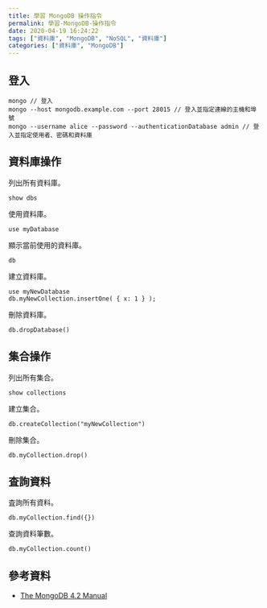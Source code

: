 ```yaml
---
title: 學習 MongoDB 操作指令
permalink: 學習-MongoDB-操作指令
date: 2020-04-19 16:24:22
tags: ["資料庫", "MongoDB", "NoSQL", "資料庫"]
categories: ["資料庫", "MongoDB"]
---
```


## 登入

```MONGO
mongo // 登入
mongo --host mongodb.example.com --port 28015 // 登入並指定連線的主機和埠號
mongo --username alice --password --authenticationDatabase admin // 登入並指定使用者、密碼和資料庫
```

## 資料庫操作

列出所有資料庫。

```MONGO
show dbs
```

使用資料庫。

```MONGO
use myDatabase
```

顯示當前使用的資料庫。

```MONGO
db
```

建立資料庫。

```MONGO
use myNewDatabase
db.myNewCollection.insertOne( { x: 1 } );
```

刪除資料庫。

```MONGO
db.dropDatabase()
```

## 集合操作

列出所有集合。

```MONGO
show collections
```

建立集合。

```MONGO
db.createCollection("myNewCollection")
```

刪除集合。

```MONGO
db.myCollection.drop()
```

## 査詢資料

査詢所有資料。

```MONGO
db.myCollection.find({})
```

查詢資料筆數。

```MONGO
db.myCollection.count()
```

## 參考資料

- [The MongoDB 4.2 Manual](https://docs.mongodb.com/manual/)

